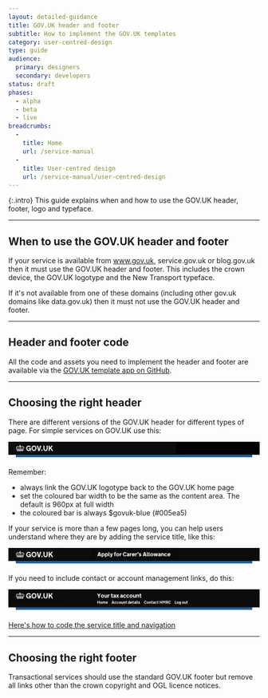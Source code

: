 ```yaml
---
layout: detailed-guidance
title: GOV.UK header and footer
subtitle: How to implement the GOV.UK templates
category: user-centred-design
type: guide
audience:
  primary: designers
  secondary: developers
status: draft
phases:
  - alpha
  - beta
  - live
breadcrumbs:
  -
    title: Home
    url: /service-manual
  -
    title: User-centred design
    url: /service-manual/user-centred-design
---
```


{:.intro}
This guide explains when and how to use the GOV.UK header, footer, logo and typeface.

---

## When to use the GOV.UK header and footer

If your service is available from www.gov.uk, service.gov.uk or blog.gov.uk then it must use the GOV.UK header and footer.
This includes the crown device, the GOV.UK logotype and the New Transport typeface.

If it's not available from one of these domains (including other gov.uk domains like data.gov.uk) then it must not use the GOV.UK header and footer.

---

## Header and footer code

All the code and assets you need to implement the header and footer are available via the [GOV.UK template app on GitHub](https://github.com/alphagov/govuk_template).

---

## Choosing the right header

There are different versions of the GOV.UK header for different types of page. For simple services on GOV.UK use this:

<div class="example">
  <img src="/service-manual/assets/images/header-footer/header-pattern-1.png" alt="Header option 1">
</div>

Remember:

* always link the GOV.UK logotype back to the GOV.UK home page
* set the coloured bar width to be the same as the content area. The default is 960px at full width
* the coloured bar is always $govuk-blue (#005ea5)


If your service is more than a few pages long, you can help users understand where they are by adding the service title, like this:

<div class="example">
  <img src="/service-manual/assets/images/header-footer/header-pattern-2.png" alt="Header option 2">
</div>

If you need to include contact or account management links, do this:

<div class="example">
  <img src="/service-manual/assets/images/header-footer/header-pattern-3.png" alt="Header option 3">
</div>

[Here's how to code the service title and navigation](https://github.com/alphagov/govuk_template#propositional-title-and-navigation)

---

## Choosing the right footer

Transactional services should use the standard GOV.UK footer but remove all links other than the crown copyright and OGL licence notices.



